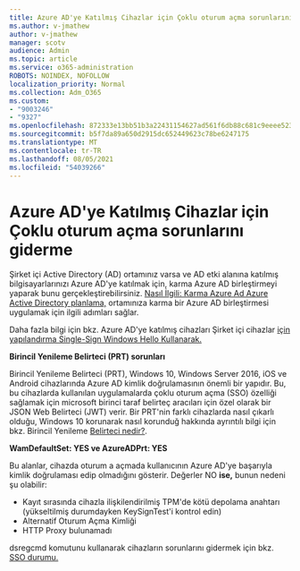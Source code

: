 ```yaml
---
title: Azure AD'ye Katılmış Cihazlar için Çoklu oturum açma sorunlarını giderme
ms.author: v-jmathew
author: v-jmathew
manager: scotv
audience: Admin
ms.topic: article
ms.service: o365-administration
ROBOTS: NOINDEX, NOFOLLOW
localization_priority: Normal
ms.collection: Adm_O365
ms.custom:
- "9003246"
- "9327"
ms.openlocfilehash: 872333e13bb51b3a22431154627ad561f6db88c681c9eeee523fdd09e58c0371
ms.sourcegitcommit: b5f7da89a650d2915dc652449623c78be6247175
ms.translationtype: MT
ms.contentlocale: tr-TR
ms.lasthandoff: 08/05/2021
ms.locfileid: "54039266"
---
```

# <a name="troubleshoot-single-sign-on-for-azure-ad-joined-devices"></a>Azure AD'ye Katılmış Cihazlar için Çoklu oturum açma sorunlarını giderme

Şirket içi Active Directory (AD) ortamınız varsa ve AD etki alanına katılmış bilgisayarlarınızı Azure AD'ye katılmak için, karma Azure AD birleştirmeyi yaparak bunu gerçekleştirebilirsiniz. [Nasıl İlgili: Karma Azure Ad Azure Active Directory planlama,](https://docs.microsoft.com/azure/active-directory/devices/hybrid-azuread-join-plan) ortamınıza karma bir Azure AD birleştirmesi uygulamak için ilgili adımları sağlar.

Daha fazla bilgi için bkz. Azure AD'ye katılmış cihazları Şirket içi cihazlar [için yapılandırma Single-Sign Windows Hello Kullanarak.](https://docs.microsoft.com/windows/security/identity-protection/hello-for-business/hello-hybrid-aadj-sso-base)

**Birincil Yenileme Belirteci (PRT) sorunları**

Birincil Yenileme Belirteci (PRT), Windows 10, Windows Server 2016, iOS ve Android cihazlarında Azure AD kimlik doğrulamasının önemli bir yapıdır. Bu, bu cihazlarda kullanılan uygulamalarda çoklu oturum açma (SSO) özelliği sağlamak için microsoft birinci taraf belirteç aracıları için özel olarak bir JSON Web Belirteci (JWT) verir. Bir PRT'nin farklı cihazlarda nasıl çıkarlı olduğu, Windows 10 korunarak nasıl korunduğ hakkında ayrıntılı bilgi için bkz. Birincil Yenileme [Belirteci nedir?](https://docs.microsoft.com/azure/active-directory/devices/concept-primary-refresh-token).

**WamDefaultSet: YES ve AzureADPrt: YES**

Bu alanlar, cihazda oturum a açmada kullanıcının Azure AD'ye başarıyla kimlik doğrulaması edip olmadığını gösterir. Değerler NO **ise,** bunun nedeni şu olabilir:

- Kayıt sırasında cihazla ilişkilendirilmiş TPM'de kötü depolama anahtarı (yükseltilmiş durumdayken KeySignTest'i kontrol edin)
- Alternatif Oturum Açma Kimliği
- HTTP Proxy bulunamadı

dsregcmd komutunu kullanarak cihazların sorunlarını gidermek için bkz. [SSO durumu.](https://docs.microsoft.com/azure/active-directory/devices/troubleshoot-device-dsregcmd#sso-state)
